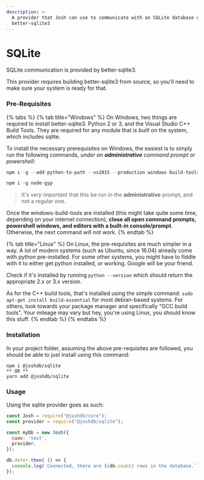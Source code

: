 ```yaml
---
description: >-
  A provider that Josh can use to communicate with an SQLite database using
  better-sqlite3
---
```


# SQLite

SQLite communication is provided by better-sqlite3.

This provider requires building better-sqlite3 from source, so you'll need to make sure your system is ready for that.

### Pre-Requisites

{% tabs %}
{% tab title="Windows" %}
On Windows, two things are required to install better-sqlite3. Python 2 or 3, and the Visual Studio C++ Build Tools. They are required for any module that is _built_ on the system, which includes sqlite.

To install the necessary prerequisites on Windows, the easiest is to simply run the following commands, _under an **administrative** command prompt or powershell:_

```javascript
npm i -g --add-python-to-path --vs2015 --production windows-build-tools

npm i -g node-gyp
```

> It's _very important_ that this be run in the **administrative** prompt, and not a regular one.

Once the windows-build-tools are installed (this might take quite some time, depending on your internet connection), **close all open command prompts, powershell windows, and editors with a built-in console/prompt**. Otherwise, the next command will not work.
{% endtab %}

{% tab title="Linux" %}
On Linux, the pre-requisites are much simpler in a way. A lot of modern systems (such as Ubuntu, since 16.04) already come with python pre-installed. For some other systems, you might have to fiddle with it to either get python installed, or working. Google will be your friend.

Check if it's installed by running `python --version` which should return the appropriate 2.x or 3.x version.

As for the C++ build tools, that's installed using the simple command: `sudo apt-get install build-essential` for most debian-based systems. For others, look towards your package manager and specifically "GCC build tools". Your mileage may vary but hey, you're using Linux, you should know this stuff.
{% endtab %}
{% endtabs %}

### Installation

In your project folder, assuming the above pre-requisites are followed, you should be able to just install using this command:

```
npm i @joshdb/sqlite
** OR **
yarn add @joshdb/sqlite
```

### Usage

Using the sqlite provider goes as such:

```javascript
const Josh = require("@joshdb/core");
const provider = require("@joshdb/sqlite");

const myDb = new Josh({
  name: 'test',
  provider,
});

db.defer.then( () => {
  console.log(`Connected, there are ${db.count} rows in the database.`);
});
```
